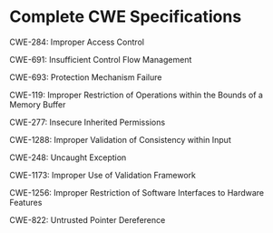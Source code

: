

# Complete CWE Specifications

CWE-284: Improper Access Control

CWE-691: Insufficient Control Flow Management

CWE-693: Protection Mechanism Failure

CWE-119: Improper Restriction of Operations within the Bounds of a Memory Buffer

CWE-277: Insecure Inherited Permissions

CWE-1288: Improper Validation of Consistency within Input

CWE-248: Uncaught Exception

CWE-1173: Improper Use of Validation Framework

CWE-1256: Improper Restriction of Software Interfaces to Hardware Features

CWE-822: Untrusted Pointer Dereference